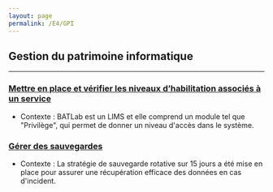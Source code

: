 ```yaml
---
layout: page
permalink: /E4/GPI
---
```

## Gestion du patrimoine informatique
---
### [Mettre en place et vérifier les niveaux d’habilitation associés à un service](SP1-1)
- Contexte :
    BATLab est un LIMS et elle comprend un module tel que "Privilège", qui permet de donner un niveau d'accès dans le système. 

### [Gérer des sauvegardes](SP2-1)
- Contexte :
    La stratégie de sauvegarde rotative sur 15 jours a été mise en place pour assurer une récupération efficace des données en cas d'incident. 